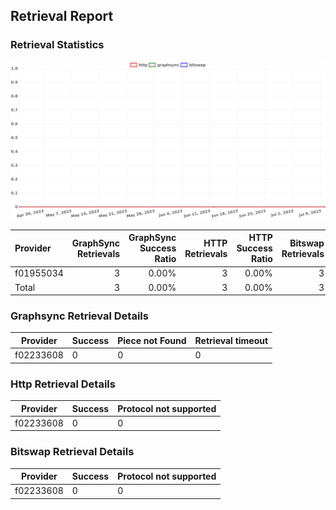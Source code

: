 ## Retrieval Report
### Retrieval Statistics
<img src="https://raw.githubusercontent.com/data-preservation-programs/filplus-checker-assets/main/filecoin-project/filecoin-plus-large-datasets/issues/1485/1691226800422.png"/>

| Provider  | GraphSync Retrievals | GraphSync Success Ratio | HTTP Retrievals | HTTP Success Ratio | Bitswap Retrievals | Bitswap Success Ratio |
| :-------- | -------------------: | ----------------------: | --------------: | -----------------: | -----------------: | --------------------: |
| f01955034 |                    3 |                   0.00% |               3 |              0.00% |                  3 |                 0.00% |
| Total     |                    3 |                   0.00% |               3 |              0.00% |                  3 |                 0.00% |

### Graphsync Retrieval Details
| Provider  | Success | Piece not Found | Retrieval timeout |
| --------- | ------- | --------------- | ----------------- |
| f02233608 | 0       | 0               | 0                 |

### Http Retrieval Details
| Provider  | Success | Protocol not supported |
| --------- | ------- | ---------------------- |
| f02233608 | 0       | 0                      |

### Bitswap Retrieval Details
| Provider  | Success | Protocol not supported |
| --------- | ------- | ---------------------- |
| f02233608 | 0       | 0                      |
